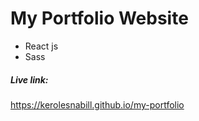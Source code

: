# My Portfolio Website

- React js
- Sass

##### Live link:

<https://kerolesnabill.github.io/my-portfolio>
